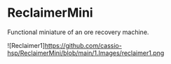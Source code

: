 # ReclaimerMini
Functional miniature of an ore recovery machine.

![Reclaimer1]https://github.com/cassio-hsp/ReclaimerMini/blob/main/1.Images/reclaimer1.png

